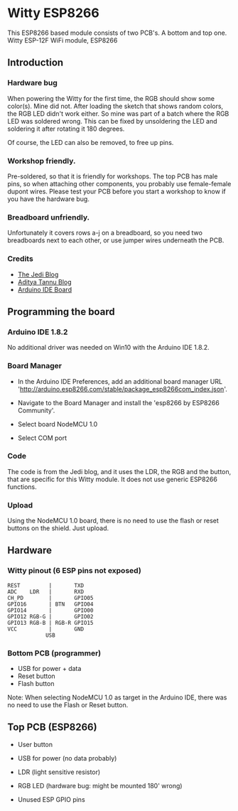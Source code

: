 # Witty ESP8266

This ESP8266 based module consists of two PCB's. A bottom and top one. 
Witty ESP-12F WiFi module, ESP8266

## Introduction

### Hardware bug

When powering the Witty for the first time, the RGB should show some color(s). Mine did not. After loading the sketch that shows random colors, the RGB LED didn't work either. So mine was part of a batch where the RGB LED was soldered wrong. This can be fixed by unsoldering the LED and soldering it after rotating it 180 degrees.

Of course, the LED can also be removed, to free up pins.

### Workshop friendly. 

Pre-soldered, so that it is friendly for workshops. The top PCB has male pins, so when attaching other components, you probably use female-female dupont wires. Please test your PCB before you start a workshop to know if you have the hardware bug.

### Breadboard unfriendly.

Unfortunately it covers rows a-j on a breadboard, so you need two breadboards next to each other, or use jumper wires underneath the PCB.

### Credits

 * [The Jedi Blog](https://blog.the-jedi.co.uk/2016/01/02/wifi-witty-esp12f-board/)
 * [Aditya Tannu Blog](http://adityatannu.com/blog/post/2016/01/31/ESP8266-Witty-Cloud-Board-Demo.html) 
 * [Arduino IDE Board](https://github.com/esp8266/Arduino)


## Programming the board 

### Arduino IDE 1.8.2

No additional driver was needed on Win10 with the Arduino IDE 1.8.2.

### Board Manager

 * In the Arduino IDE Preferences, add an additional board manager URL 'http://arduino.esp8266.com/stable/package_esp8266com_index.json'.

 * Navigate to the Board Manager and install the 'esp8266 by ESP8266 Community'.
 * Select board NodeMCU 1.0
 * Select COM port

### Code

The code is from the Jedi blog, and it uses the LDR, the RGB and the button, that are specific for this Witty module. It does not use generic ESP8266 functions. 

### Upload

Using the NodeMCU 1.0 board, there is no need to use the flash or reset buttons on the shield. Just upload.



## Hardware


### Witty pinout (6 ESP pins not exposed)

    REST         |       TXD
    ADC    LDR   |       RXD
    CH_PD        |       GPIO05
    GPIO16       | BTN   GPIO04
    GPIO14       |       GPIO00
    GPIO12 RGB-G |       GPIO02
    GPIO13 RGB-B | RGB-R GPIO15
    VCC          |       GND
                USB
			
### Bottom PCB (programmer)

 * USB for power + data
 * Reset button
 * Flash button

Note: When selecting NodeMCU 1.0 as target in the Arduino IDE, there was no need to use the Flash or Reset button.

## Top PCB (ESP8266)

 * User button
 * USB for power (no data probably)
 * LDR (light sensitive resistor)
 * RGB LED (hardware bug: might be mounted 180' wrong)

 * Unused ESP GPIO pins
 
